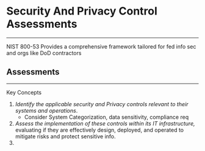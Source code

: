 # Security And Privacy Control Assessments
----
NIST 800-53  Provides a comprehensive framework tailored for fed info sec and orgs like DoD contractors
## Assessments
----
Key Concepts
1) *Identify the applicable security and Privacy controls relevant to their systems and operations*. 
    - Consider System Categorization, data sensitivity, compliance req
2) *Assess the implementation of these controls within its IT infrastructure,* evaluating if they are effectively design, deployed, and operated to mitigate risks and protect sensitive info.  
3) 